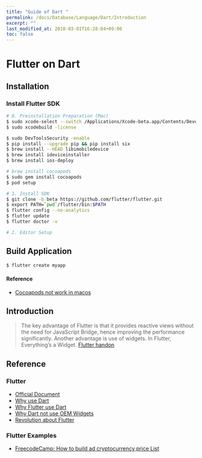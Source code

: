 ```yaml
---
title: "Guide of Dart "
permalink: /docs/Database/Language/Dart/Introduction
excerpt: ""
last_modified_at: 2018-03-01T16:28:04+09:00
toc: false
---
```


# Flutter on Dart

## Installation

### Install Flutter SDK

```bash
# 0. Preinstallation Preparation (Mac)
$ sudo xcode-select --switch /Applications/Xcode-beta.app/Contents/Developer
$ sudo xcodebuild -license

$ sudo DevToolsSecurity -enable
$ pip install --upgrade pip && pip install six
$ brew install --HEAD libimobiledevice
$ brew install ideviceinstaller
$ brew install ios-deploy

# brew install cocoapods
$ sudo gem install cocoapods
$ pod setup

# 1. Install SDK
$ git clone -b beta https://github.com/flutter/flutter.git
$ export PATH=`pwd`/flutter/bin:$PATH
$ flutter config --no-analytics
$ flutter update
$ flutter doctor -v

# 2. Editor Setup
```

## Build Application

```bash
$ flutter create myapp
```

#### Reference

- [Cocoapods not work in macos
](https://stackoverflow.com/questions/44396215/cocoapods-not-working-in-macos-high-sierra)

## Introduction

> The key advantage of Flutter is that it provides reactive views without the need for JavaScript Bridge, hence improving the performance significantly. Another advantage is use of widgets. In Flutter, Everything’s a Widget.
> [Flutter handon ](https://blog.geekyants.com/flutter-hands-on-building-a-news-app-fe233027185f)

## Reference

### Flutter

-   [Official Document](https://flutter.io/docs/)
-   [Why use Dart](https://medium.com/@matthew.smith_66715/why-we-chose-flutter-and-how-its-changed-our-company-for-the-better-271ddd25da60)
-   [Why Flutter use Dart](https://hackernoon.com/why-flutter-uses-dart-dd635a054ebf)
-   [Why Dart not use OEM Widgets](https://medium.com/flutter-io/why-flutter-doesnt-use-oem-widgets-94746e812510)
-   [Revolution about Flutter](https://hackernoon.com/whats-revolutionary-about-flutter-946915b09514)

### Flutter Examples

- [FreecodeCamp: How to build ad cryptocurrency price List](https://medium.freecodecamp.org/how-to-build-a-cryptocurrency-price-list-app-using-flutter-sdk-1c75998e1a58)
